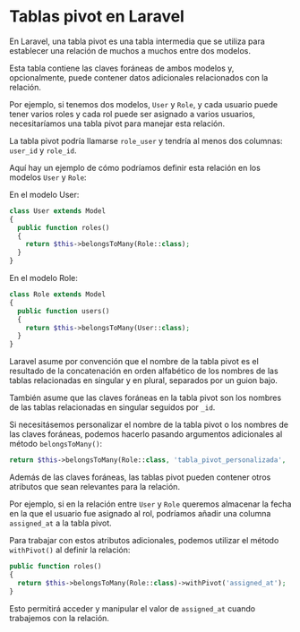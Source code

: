 # Tablas pivot en Laravel

En Laravel, una tabla pivot es una tabla intermedia que se utiliza para establecer una relación de muchos a muchos entre dos modelos.

Esta tabla contiene las claves foráneas de ambos modelos y, opcionalmente, puede contener datos adicionales relacionados con la relación.

Por ejemplo, si tenemos dos modelos, `User` y `Role`, y cada usuario puede tener varios roles y cada rol puede ser asignado a varios usuarios, necesitaríamos una tabla pivot para manejar esta relación.

La tabla pivot podría llamarse `role_user` y tendría al menos dos columnas: `user_id` y `role_id`.

Aquí hay un ejemplo de cómo podríamos definir esta relación en los modelos `User` y `Role`:

En el modelo User:

``` php
class User extends Model
{
  public function roles()
  {
    return $this->belongsToMany(Role::class);
  }
}
```

En el modelo Role:


``` php
class Role extends Model
{
  public function users()
  {
    return $this->belongsToMany(User::class);
  }
}
```

Laravel asume por convención que el nombre de la tabla pivot es el resultado de la concatenación en orden alfabético de los nombres de las tablas relacionadas en singular y en plural, separados por un guion bajo.

También asume que las claves foráneas en la tabla pivot son los nombres de las tablas relacionadas en singular seguidos por `_id`.

Si necesitásemos personalizar el nombre de la tabla pivot o los nombres de las claves foráneas, podemos hacerlo pasando argumentos adicionales al método `belongsToMany()`:

``` php
return $this->belongsToMany(Role::class, 'tabla_pivot_personalizada', 'clave_foranea_usuario', 'clave_foranea_rol');
```

Además de las claves foráneas, las tablas pivot pueden contener otros atributos que sean relevantes para la relación.

Por ejemplo, si en la relación entre `User` y `Role` queremos almacenar la fecha en la que el usuario fue asignado al rol, podríamos añadir una columna `assigned_at` a la tabla pivot.

Para trabajar con estos atributos adicionales, podemos utilizar el método `withPivot()` al definir la relación:

``` php  
public function roles()
{
  return $this->belongsToMany(Role::class)->withPivot('assigned_at');
}
```

Esto permitirá acceder y manipular el valor de `assigned_at` cuando trabajemos con la relación.
